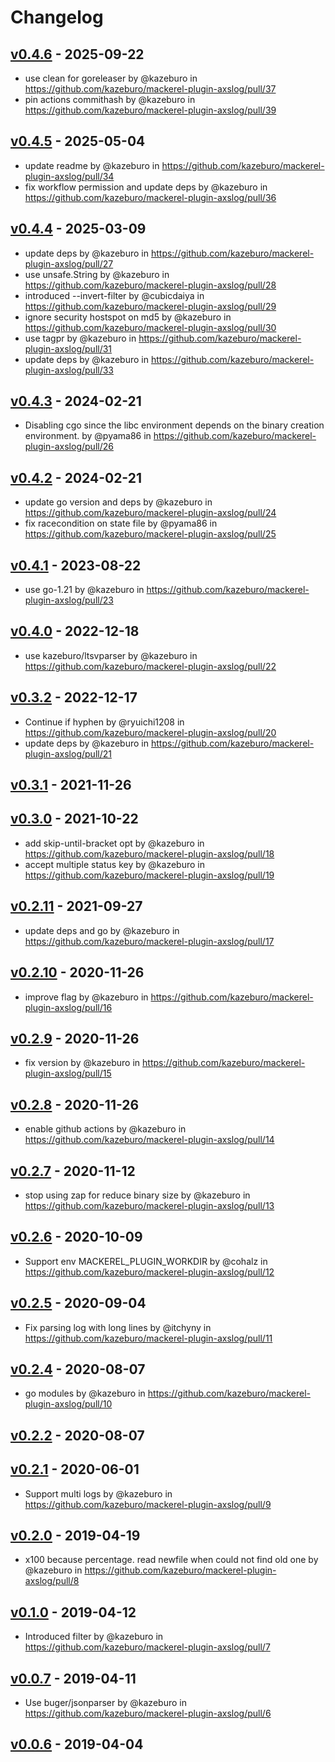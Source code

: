 # Changelog

## [v0.4.6](https://github.com/kazeburo/mackerel-plugin-axslog/compare/v0.4.5...v0.4.6) - 2025-09-22
- use clean for goreleaser by @kazeburo in https://github.com/kazeburo/mackerel-plugin-axslog/pull/37
- pin actions commithash by @kazeburo in https://github.com/kazeburo/mackerel-plugin-axslog/pull/39

## [v0.4.5](https://github.com/kazeburo/mackerel-plugin-axslog/compare/v0.4.4...v0.4.5) - 2025-05-04
- update readme by @kazeburo in https://github.com/kazeburo/mackerel-plugin-axslog/pull/34
- fix workflow permission and update deps by @kazeburo in https://github.com/kazeburo/mackerel-plugin-axslog/pull/36

## [v0.4.4](https://github.com/kazeburo/mackerel-plugin-axslog/compare/v0.4.3...v0.4.4) - 2025-03-09
- update deps by @kazeburo in https://github.com/kazeburo/mackerel-plugin-axslog/pull/27
- use unsafe.String by @kazeburo in https://github.com/kazeburo/mackerel-plugin-axslog/pull/28
- introduced --invert-filter by @cubicdaiya in https://github.com/kazeburo/mackerel-plugin-axslog/pull/29
- ignore security hostspot on md5 by @kazeburo in https://github.com/kazeburo/mackerel-plugin-axslog/pull/30
- use tagpr by @kazeburo in https://github.com/kazeburo/mackerel-plugin-axslog/pull/31
- update deps by @kazeburo in https://github.com/kazeburo/mackerel-plugin-axslog/pull/33

## [v0.4.3](https://github.com/kazeburo/mackerel-plugin-axslog/compare/v0.4.2...v0.4.3) - 2024-02-21
- Disabling cgo since the libc environment depends on the binary creation environment. by @pyama86 in https://github.com/kazeburo/mackerel-plugin-axslog/pull/26

## [v0.4.2](https://github.com/kazeburo/mackerel-plugin-axslog/compare/v0.4.1...v0.4.2) - 2024-02-21
- update go version and deps by @kazeburo in https://github.com/kazeburo/mackerel-plugin-axslog/pull/24
- fix racecondition on state file by @pyama86 in https://github.com/kazeburo/mackerel-plugin-axslog/pull/25

## [v0.4.1](https://github.com/kazeburo/mackerel-plugin-axslog/compare/v0.4.0...v0.4.1) - 2023-08-22
- use go-1.21 by @kazeburo in https://github.com/kazeburo/mackerel-plugin-axslog/pull/23

## [v0.4.0](https://github.com/kazeburo/mackerel-plugin-axslog/compare/v0.3.2...v0.4.0) - 2022-12-18
- use kazeburo/ltsvparser by @kazeburo in https://github.com/kazeburo/mackerel-plugin-axslog/pull/22

## [v0.3.2](https://github.com/kazeburo/mackerel-plugin-axslog/compare/v0.3.1...v0.3.2) - 2022-12-17
- Continue if hyphen by @ryuichi1208 in https://github.com/kazeburo/mackerel-plugin-axslog/pull/20
- update deps by @kazeburo in https://github.com/kazeburo/mackerel-plugin-axslog/pull/21

## [v0.3.1](https://github.com/kazeburo/mackerel-plugin-axslog/compare/v0.3.0...v0.3.1) - 2021-11-26

## [v0.3.0](https://github.com/kazeburo/mackerel-plugin-axslog/compare/v0.2.11...v0.3.0) - 2021-10-22
- add skip-until-bracket opt by @kazeburo in https://github.com/kazeburo/mackerel-plugin-axslog/pull/18
- accept multiple status key by @kazeburo in https://github.com/kazeburo/mackerel-plugin-axslog/pull/19

## [v0.2.11](https://github.com/kazeburo/mackerel-plugin-axslog/compare/v0.2.10...v0.2.11) - 2021-09-27
- update deps and go by @kazeburo in https://github.com/kazeburo/mackerel-plugin-axslog/pull/17

## [v0.2.10](https://github.com/kazeburo/mackerel-plugin-axslog/compare/v0.2.9...v0.2.10) - 2020-11-26
- improve flag by @kazeburo in https://github.com/kazeburo/mackerel-plugin-axslog/pull/16

## [v0.2.9](https://github.com/kazeburo/mackerel-plugin-axslog/compare/v0.2.8...v0.2.9) - 2020-11-26
- fix version by @kazeburo in https://github.com/kazeburo/mackerel-plugin-axslog/pull/15

## [v0.2.8](https://github.com/kazeburo/mackerel-plugin-axslog/compare/v0.2.7...v0.2.8) - 2020-11-26
- enable github actions by @kazeburo in https://github.com/kazeburo/mackerel-plugin-axslog/pull/14

## [v0.2.7](https://github.com/kazeburo/mackerel-plugin-axslog/compare/v0.2.6...v0.2.7) - 2020-11-12
- stop using zap for reduce binary size by @kazeburo in https://github.com/kazeburo/mackerel-plugin-axslog/pull/13

## [v0.2.6](https://github.com/kazeburo/mackerel-plugin-axslog/compare/v0.2.5...v0.2.6) - 2020-10-09
- Support env MACKEREL_PLUGIN_WORKDIR by @cohalz in https://github.com/kazeburo/mackerel-plugin-axslog/pull/12

## [v0.2.5](https://github.com/kazeburo/mackerel-plugin-axslog/compare/v0.2.4...v0.2.5) - 2020-09-04
- Fix parsing log with long lines by @itchyny in https://github.com/kazeburo/mackerel-plugin-axslog/pull/11

## [v0.2.4](https://github.com/kazeburo/mackerel-plugin-axslog/compare/v0.2.2...v0.2.4) - 2020-08-07
- go modules by @kazeburo in https://github.com/kazeburo/mackerel-plugin-axslog/pull/10

## [v0.2.2](https://github.com/kazeburo/mackerel-plugin-axslog/compare/v0.2.1...v0.2.2) - 2020-08-07

## [v0.2.1](https://github.com/kazeburo/mackerel-plugin-axslog/compare/v0.2.0...v0.2.1) - 2020-06-01
- Support multi logs by @kazeburo in https://github.com/kazeburo/mackerel-plugin-axslog/pull/9

## [v0.2.0](https://github.com/kazeburo/mackerel-plugin-axslog/compare/v0.1.0...v0.2.0) - 2019-04-19
- x100 because percentage. read newfile when could not find old one by @kazeburo in https://github.com/kazeburo/mackerel-plugin-axslog/pull/8

## [v0.1.0](https://github.com/kazeburo/mackerel-plugin-axslog/compare/v0.0.7...v0.1.0) - 2019-04-12
- Introduced filter by @kazeburo in https://github.com/kazeburo/mackerel-plugin-axslog/pull/7

## [v0.0.7](https://github.com/kazeburo/mackerel-plugin-axslog/compare/v0.0.6...v0.0.7) - 2019-04-11
- Use buger/jsonparser by @kazeburo in https://github.com/kazeburo/mackerel-plugin-axslog/pull/6

## [v0.0.6](https://github.com/kazeburo/mackerel-plugin-axslog/compare/v0.0.5...v0.0.6) - 2019-04-04
